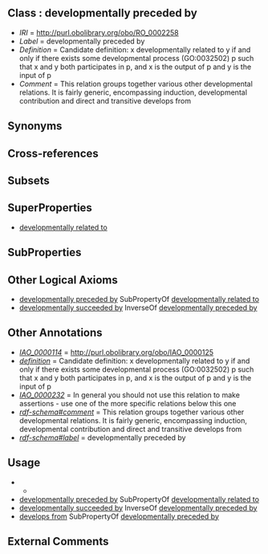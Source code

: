 
## Class : developmentally preceded by

 * *IRI* = http://purl.obolibrary.org/obo/RO_0002258
 * *Label* = developmentally preceded by
 * *Definition* = Candidate definition: x developmentally related to y if and only if there exists some developmental process (GO:0032502) p such that x and y both participates in p, and x is the output of p and y is the input of p
 * *Comment* = This relation groups together various other developmental relations. It is fairly generic, encompassing induction, developmental contribution and direct and transitive develops from

## Synonyms


## Cross-references


## Subsets


## SuperProperties

 * [developmentally related to](../../RO/24/RO_0002324.md)

## SubProperties


## Other Logical Axioms

 * [developmentally preceded by](../../RO/58/RO_0002258.md) SubPropertyOf [developmentally related to](../../RO/24/RO_0002324.md)
 * [developmentally succeeded by](../../RO/86/RO_0002286.md) InverseOf [developmentally preceded by](../../RO/58/RO_0002258.md)

## Other Annotations

 * *[IAO_0000114](../../IAO/14/IAO_0000114.md)* = http://purl.obolibrary.org/obo/IAO_0000125
 * *[definition](../../IAO/15/IAO_0000115.md)* = Candidate definition: x developmentally related to y if and only if there exists some developmental process (GO:0032502) p such that x and y both participates in p, and x is the output of p and y is the input of p
 * *[IAO_0000232](../../IAO/32/IAO_0000232.md)* = In general you should not use this relation to make assertions - use one of the more specific relations below this one
 * *[rdf-schema#comment](../../nt/rdf-schema#comment.md)* = This relation groups together various other developmental relations. It is fairly generic, encompassing induction, developmental contribution and direct and transitive develops from
 * *[rdf-schema#label](../../el/rdf-schema#label.md)* = developmentally preceded by

## Usage

 * -
 * [developmentally preceded by](../../RO/58/RO_0002258.md) SubPropertyOf [developmentally related to](../../RO/24/RO_0002324.md)
 * [developmentally succeeded by](../../RO/86/RO_0002286.md) InverseOf [developmentally preceded by](../../RO/58/RO_0002258.md)
 * [develops from](../../RO/02/RO_0002202.md) SubPropertyOf [developmentally preceded by](../../RO/58/RO_0002258.md)

## External Comments

